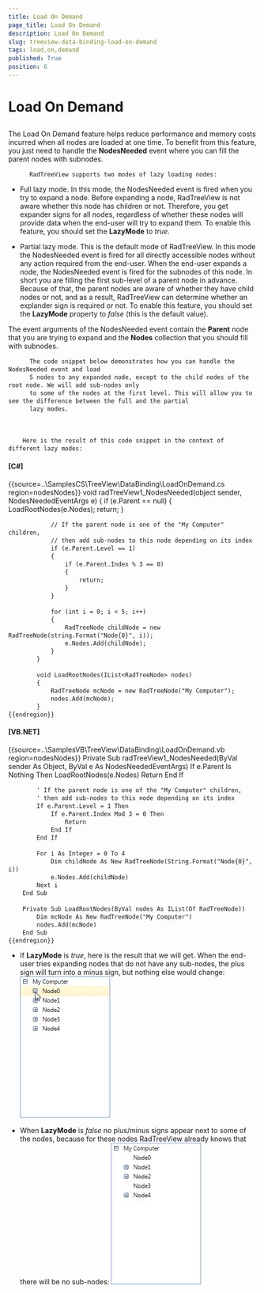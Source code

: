 ```yaml
---
title: Load On Demand
page_title: Load On Demand
description: Load On Demand
slug: treeview-data-binding-load-on-demand
tags: load,on,demand
published: True
position: 6
---
```


# Load On Demand



## 

The Load On Demand feature helps reduce performance and memory costs incurred when all nodes are loaded at one time.
          To benefit from this feature, you just need to handle the __NodesNeeded__ event where you can fill the parent nodes
          with subnodes.
          
          RadTreeView supports two modes of lazy loading nodes:
        

* Full lazy mode. In this mode, the NodesNeeded event is fired when you try to expand a node. Before expanding
              a node, RadTreeView is not aware whether this node has children or not. Therefore, you get expander signs for all nodes, regardless
              of whether these nodes will provide data when the end-user will try to expand them. To enable this feature, you should set
              the __LazyMode__ to *true*.
            

* Partial lazy mode. This is the default mode of RadTreeView. In this mode the NodesNeeded event is fired for
              all directly accessible nodes without any action required from the end-user. When the end-user expands a node,
              the NodesNeeded event is fired for the subnodes of this node. In short you are filling the first sub-level of a parent node in advance.
              Because of that, the parent nodes are aware of whether they have child nodes or not, and as a result, RadTreeView can determine whether
              an explander sign is required or not. To enable this feature, you should set the __LazyMode__
              property to *false* (this is the default value).
            

The event arguments of the NodesNeeded event contain
          the __Parent__ node that you are trying to expand and the
          __Nodes__ collection that you should fill with subnodes.
          
          The code snippet below demonstrates how you can handle the NodesNeeded event and load
          5 nodes to any expanded node, except to the child nodes of the root node. We will add sub-nodes only
          to some of the nodes at the first level. This will allow you to see the difference between the full and the partial
          lazy modes.
        


        Here is the result of this code snippet in the context of different lazy modes:
        

#### __[C#]__

{{source=..\SamplesCS\TreeView\DataBinding\LoadOnDemand.cs region=nodesNodes}}
	        void radTreeView1_NodesNeeded(object sender, NodesNeededEventArgs e)
	        {
	            if (e.Parent == null)
	            {
	                LoadRootNodes(e.Nodes);
	                return;
	            }
	
	            // If the parent node is one of the "My Computer" children, 
	            // then add sub-nodes to this node depending on its index
	            if (e.Parent.Level == 1)
	            {
	                if (e.Parent.Index % 3 == 0)
	                {
	                    return;
	                }
	            }
	
	            for (int i = 0; i < 5; i++)
	            {
	                RadTreeNode childNode = new RadTreeNode(string.Format("Node{0}", i));
	                e.Nodes.Add(childNode);
	            }
	        }
	
	        void LoadRootNodes(IList<RadTreeNode> nodes)
	        {
	            RadTreeNode mcNode = new RadTreeNode("My Computer");
	            nodes.Add(mcNode);
	        }
	{{endregion}}



#### __[VB.NET]__

{{source=..\SamplesVB\TreeView\DataBinding\LoadOnDemand.vb region=nodesNodes}}
	    Private Sub radTreeView1_NodesNeeded(ByVal sender As Object, ByVal e As NodesNeededEventArgs)
	        If e.Parent Is Nothing Then
	            LoadRootNodes(e.Nodes)
	            Return
	        End If
	
	        ' If the parent node is one of the "My Computer" children, 
	        ' then add sub-nodes to this node depending on its index
	        If e.Parent.Level = 1 Then
	            If e.Parent.Index Mod 3 = 0 Then
	                Return
	            End If
	        End If
	
	        For i As Integer = 0 To 4
	            Dim childNode As New RadTreeNode(String.Format("Node{0}", i))
	            e.Nodes.Add(childNode)
	        Next i
	    End Sub
	
	    Private Sub LoadRootNodes(ByVal nodes As IList(Of RadTreeNode))
	        Dim mcNode As New RadTreeNode("My Computer")
	        nodes.Add(mcNode)
	    End Sub
	{{endregion}}



* If __LazyMode__ is *true*, here is the result that we will get.
              When the end-user tries expanding nodes that do not have any sub-nodes, the plus sign will turn into a minus sign, but
              nothing else would change:
            ![treeview-data-binding-load-on-demand 002](images/treeview-data-binding-load-on-demand002.png)

* When __LazyMode__ is *false* no plus/minus signs appear next to some of the nodes,
              because for these nodes RadTreeView already knows that there will be no sub-nodes:
            ![treeview-data-binding-load-on-demand 001](images/treeview-data-binding-load-on-demand001.png)
